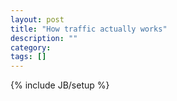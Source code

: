 ```yaml
---
layout: post
title: "How traffic actually works"
description: ""
category: 
tags: []
---
```

{% include JB/setup %}
